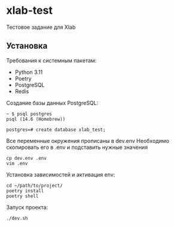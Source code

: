 # xlab-test
Тестовое задание для Xlab

## Установка 


Требования к системным пакетам:

 - Python 3.11
 - Poetry
 - PostgreSQL
 - Redis
 
 
 Создание базы данных PostgreSQL:
 
    ~ $ psql postgres
    psql (14.6 (Homebrew))

    postgres=# create database xlab_test;
 
 
 Все переменные окружения прописаны в dev.env
 Необходимо скопировать его в .env и подставить нужные значения
 
    cp dev.env .env
    vim .env


 Установка зависимостей и активация env:
  
    cd ~/path/to/project/
    poetry install
    poetry shell

Запуск проекта:
    
    ./dev.sh

